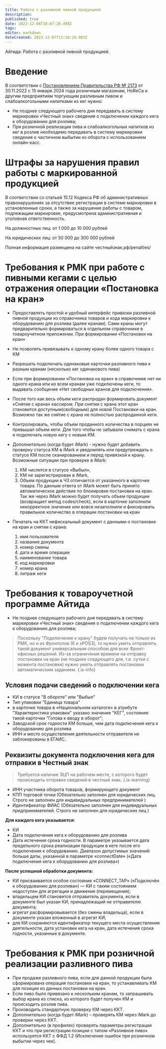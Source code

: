 ```yaml
---
title: Работа с разливной пивной продукцией
description: 
published: true
date: 2023-12-08T10:07:20.498Z
tags: 
editor: markdown
dateCreated: 2023-12-07T13:58:29.983Z
---
```


Айтида: Работа с разливной пивной продукцией.

# Введение

В соответствии с [Постановлением Правительства РФ № 2173](https://xn--80ajghhoc2aj1c8b.xn--p1ai/upload/%D0%9F%D0%BE%D1%81%D1%82%D0%B0%D0%BD%D0%BE%D0%B2%D0%BB%D0%B5%D0%BD%D0%B8%D0%B5%20%D0%9F%D1%80%D0%B0%D0%B2%D0%B8%D1%82%D0%B5%D0%BB%D1%8C%D1%81%D1%82%D0%B2%D0%B0%20%E2%84%962173.pdf) от 30.11.2022 с 15 января 2024 года розничным магазинам, HoReCa и другим предприятиям торгующим разливным пивом и слабоалкогольными напитками из кег нужно:

-   Не позднее следующего рабочего дня передавать в систему маркировки «Честный знак» сведения о подключении каждого кега к оборудованию для розлива;
-   При розничной реализации пива и слабоалкогольных напитков из кег в розлив необходимо передавать в систему маркировки сведения о частичном выбытии из оборота с использованием онлайн-касс.

# Штрафы за нарушения правил работы с маркированной продукцией

В соответствии со статьей 15.12 Кодекса РФ об административных правонарушениях за отсутствие регистрации в системе маркировки в установленные сроки, а также за нарушение работы с товаром, подлежащим маркировке, предусмотрена административная и уголовная ответственность.

На должностных лиц: от 1 000 до 10 000 рублей

На юридических лиц: от 50 000 до 300 000 рублей

Полная информация размещена на сайте честныйзнак.рф/penalties/

# Требования к РМК при работе с пивными кегами с целью отражения операции «Постановка на кран»

- Предоставлять простой и удобный интерфейс привязки разливной пивной продукции из справочника товаров и кода маркировки к оборудованию для розлива (далее кранам). Сами краны могут предварительно формироваться в отдельном справочнике в товароучетном приложении. При формировании «Постановки на кран»
- Не позволять привязывать к одному крану более одного товара c КМ
- Разрешать подключать одинаковые карточки разливного пива к разным кранам (несколько кег одинакового пива)
- Если при формировании «Постановка на кран» в справочнике нет ни одного крана или ко всем кранам уже подключены кеги, то выдавать сообщение «Нет свободных кранов для подключения».
- После того как весь объем кеги распродан формировать документ «Снятие с крана» кассиром. При снятии с крана этот кран становится доступным(свободным) для новой Постановки на кран. Возможно так же снятие с крана не полностью распроданной кеги.
- Контролировать, чтобы объем проданного количества в порциях не превышал объем кеги. Для того чтобы не забывали снимать с крана и подключать новую кегу с новым КМ.
- Дополнительно (когда будет iMark) - нужно будет добавить проверку статуса КМ в iMark и уведомлять или предупреждать о статусе КМ после сканированием и перед привязкой к крану. Возможные ситуации при проверке в iMark: 
	1. КМ числится в статусе «Выбыл», 
	2. КМ не зарегистрирован в iMark, 
	3. Объем продукции в ЧЗ отличается от указанного в карточке товара. По данным ответа от iMark может быть принято автоматическое действие по блокировке постановки на кран. Так же через iMark можно будет получать объем продукции (возвращает метод codes/check), если в карточке заполнили некорректное значение или вовсе незаполнили и фиксировать правильное количество в операции постановки на кран
- Печатать на ККТ нефискальный документ с данными о постановке на кран и снятии с крана:

    1. имя пользователя
    2. название документа
    3. номер смены
    4. дата и время операции
    5. наименование товара
    6. код маркировки
    7. номер крана
    8. литраж кеги
    
# Требования к товароучетной программе Айтида

- Не позднее следующего рабочего дня передавать в систему маркировки «Честный знак» сведения о подключении каждого кега к оборудованию для розлива;

> Поскольку "Подключение к крану" будем получать не только из РМК, но и из Фронтолов (6 и xPOS3), то нужно уметь отправлять такой документ универсальным способом для всех Фронт-офисных решений. 
> Из-за ограничения времени на отправку постановки на кран (не позднее следующего для, т.е. сутки с момента постановки) нужно уметь отправлять постановки автоматическим заданием.
{.is-info}


## Условия подачи сведений о подключении кега
- КИ в статусе "В обороте" или "Выбыл"
- Тип упаковки "Единица товара"
- в карточке товара в «Национальном каталоге» в атрибуте "Характеристика упаковки" указано значение "КЕГ", состояние такой карточки "Готова к вводу в оборот";
- Заводской срок годности КМ больше, чем дата подключения кега к оборудованию для розлива
- ИНН и место осуществления деятельности отправителя не заблокированы в ЕГАИС.

## Реквизиты документа подключения кега для отправки в Честный знак
> Требуется наличие ЭЦП на рабочем месте, с которого будет происходить отправка сведений в честный знак.
{.is-warning}

- ИНН участника оборота товаров, формирующего документ
- КПП торговой точки (Обязательно заполнен для юридических лиц. Строго не заполнен для индивидуальных предпринимателей )
- Идентификатор ФИАС (Обязательно заполнен для индивидуальных предпринимателей. Строго не заполнен для юридических лиц )

**Для каждого кега указывается:**
- КИ 
- Дата подключения кега к оборудованию для розлива
- Дата истечения срока годности. В параметре указывается дата предельного срока реализации продукции в кеге после его подключения к оборудованию. Диапазон допустимых значений: больше даты, указанной в параметре «connectDate» («Дата подключения кега к оборудованию для розлива»)


**После успешной обработки документа:**
- КИ присваивается особое состояние «CONNECT_TAP» («Подключён к оборудованию для розлива») — КИ с таким состоянием недоступен для агрегации и движения (перемещения);
- владельцем КИ становится отправитель документа, если в документе был указан КИ, принадлежащий не отправителю документа;
- агрегат расформировывается (без смены владельца), если в документе указан вложенный в агрегат КИ;
- для КИ сохраняются идентификатор текущего места осуществления деятельности, дата установки кега на кран, дата истечения срока годности, указанные в документе.

# Требования к РМК при розничной реализации разливного пива

-   При продаже разливного пива, если для данной продукции была сформирована операция постановки на кран, то устанавливать КМ для позиции из данных постановки на кран.
-   Если пиво было привязано к нескольким кранам, то запрашивать выбор крана из списка, из которого будет получен КМ и происходить розлив пива.
-   Производить стандартную проверку КМ через ККТ.
-   Дополнительно (когда будет iMark) – проверять КМ через iMark до проверки через ККТ.
-   Дополнительно (в профилях) проверять параметры регистрации ККТ и что при регистрации позиции с типом «Разливное пиво» используется ККТ с ФФД 1.2 (Исключение ошибок при розничном выбытии через чек).
